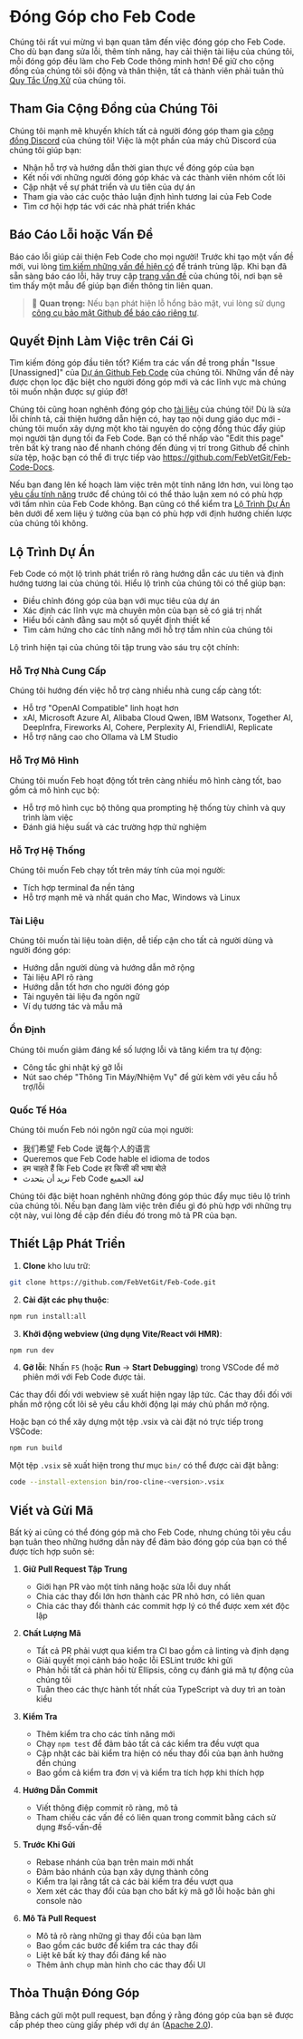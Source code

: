 # Đóng Góp cho Feb Code

Chúng tôi rất vui mừng vì bạn quan tâm đến việc đóng góp cho Feb Code. Cho dù bạn đang sửa lỗi, thêm tính năng, hay cải thiện tài liệu của chúng tôi, mỗi đóng góp đều làm cho Feb Code thông minh hơn! Để giữ cho cộng đồng của chúng tôi sôi động và thân thiện, tất cả thành viên phải tuân thủ [Quy Tắc Ứng Xử](CODE_OF_CONDUCT.md) của chúng tôi.

## Tham Gia Cộng Đồng của Chúng Tôi

Chúng tôi mạnh mẽ khuyến khích tất cả người đóng góp tham gia [cộng đồng Discord](https://discord.gg/roocode) của chúng tôi! Việc là một phần của máy chủ Discord của chúng tôi giúp bạn:

- Nhận hỗ trợ và hướng dẫn thời gian thực về đóng góp của bạn
- Kết nối với những người đóng góp khác và các thành viên nhóm cốt lõi
- Cập nhật về sự phát triển và ưu tiên của dự án
- Tham gia vào các cuộc thảo luận định hình tương lai của Feb Code
- Tìm cơ hội hợp tác với các nhà phát triển khác

## Báo Cáo Lỗi hoặc Vấn Đề

Báo cáo lỗi giúp cải thiện Feb Code cho mọi người! Trước khi tạo một vấn đề mới, vui lòng [tìm kiếm những vấn đề hiện có](https://github.com/FebVetGit/Feb-Code/issues) để tránh trùng lặp. Khi bạn đã sẵn sàng báo cáo lỗi, hãy truy cập [trang vấn đề](https://github.com/FebVetGit/Feb-Code/issues/new/choose) của chúng tôi, nơi bạn sẽ tìm thấy một mẫu để giúp bạn điền thông tin liên quan.

<blockquote class='warning-note'>
     🔐 <b>Quan trọng:</b> Nếu bạn phát hiện lỗ hổng bảo mật, vui lòng sử dụng <a href="https://github.com/FebVetGit/Feb-Code/security/advisories/new">công cụ bảo mật Github để báo cáo riêng tư</a>.
</blockquote>

## Quyết Định Làm Việc trên Cái Gì

Tìm kiếm đóng góp đầu tiên tốt? Kiểm tra các vấn đề trong phần "Issue [Unassigned]" của [Dự án Github Feb Code](https://github.com/orgs/FebVetGit/projects/1) của chúng tôi. Những vấn đề này được chọn lọc đặc biệt cho người đóng góp mới và các lĩnh vực mà chúng tôi muốn nhận được sự giúp đỡ!

Chúng tôi cũng hoan nghênh đóng góp cho [tài liệu](https://docs.roocode.com/) của chúng tôi! Dù là sửa lỗi chính tả, cải thiện hướng dẫn hiện có, hay tạo nội dung giáo dục mới - chúng tôi muốn xây dựng một kho tài nguyên do cộng đồng thúc đẩy giúp mọi người tận dụng tối đa Feb Code. Bạn có thể nhấp vào "Edit this page" trên bất kỳ trang nào để nhanh chóng đến đúng vị trí trong Github để chỉnh sửa tệp, hoặc bạn có thể đi trực tiếp vào https://github.com/FebVetGit/Feb-Code-Docs.

Nếu bạn đang lên kế hoạch làm việc trên một tính năng lớn hơn, vui lòng tạo [yêu cầu tính năng](https://github.com/FebVetGit/Feb-Code/discussions/categories/feature-requests?discussions_q=is%3Aopen+category%3A%22Feature+Requests%22+sort%3Atop) trước để chúng tôi có thể thảo luận xem nó có phù hợp với tầm nhìn của Feb Code không. Bạn cũng có thể kiểm tra [Lộ Trình Dự Án](#lộ-trình-dự-án) bên dưới để xem liệu ý tưởng của bạn có phù hợp với định hướng chiến lược của chúng tôi không.

## Lộ Trình Dự Án

Feb Code có một lộ trình phát triển rõ ràng hướng dẫn các ưu tiên và định hướng tương lai của chúng tôi. Hiểu lộ trình của chúng tôi có thể giúp bạn:

- Điều chỉnh đóng góp của bạn với mục tiêu của dự án
- Xác định các lĩnh vực mà chuyên môn của bạn sẽ có giá trị nhất
- Hiểu bối cảnh đằng sau một số quyết định thiết kế
- Tìm cảm hứng cho các tính năng mới hỗ trợ tầm nhìn của chúng tôi

Lộ trình hiện tại của chúng tôi tập trung vào sáu trụ cột chính:

### Hỗ Trợ Nhà Cung Cấp

Chúng tôi hướng đến việc hỗ trợ càng nhiều nhà cung cấp càng tốt:

- Hỗ trợ "OpenAI Compatible" linh hoạt hơn
- xAI, Microsoft Azure AI, Alibaba Cloud Qwen, IBM Watsonx, Together AI, DeepInfra, Fireworks AI, Cohere, Perplexity AI, FriendliAI, Replicate
- Hỗ trợ nâng cao cho Ollama và LM Studio

### Hỗ Trợ Mô Hình

Chúng tôi muốn Feb hoạt động tốt trên càng nhiều mô hình càng tốt, bao gồm cả mô hình cục bộ:

- Hỗ trợ mô hình cục bộ thông qua prompting hệ thống tùy chỉnh và quy trình làm việc
- Đánh giá hiệu suất và các trường hợp thử nghiệm

### Hỗ Trợ Hệ Thống

Chúng tôi muốn Feb chạy tốt trên máy tính của mọi người:

- Tích hợp terminal đa nền tảng
- Hỗ trợ mạnh mẽ và nhất quán cho Mac, Windows và Linux

### Tài Liệu

Chúng tôi muốn tài liệu toàn diện, dễ tiếp cận cho tất cả người dùng và người đóng góp:

- Hướng dẫn người dùng và hướng dẫn mở rộng
- Tài liệu API rõ ràng
- Hướng dẫn tốt hơn cho người đóng góp
- Tài nguyên tài liệu đa ngôn ngữ
- Ví dụ tương tác và mẫu mã

### Ổn Định

Chúng tôi muốn giảm đáng kể số lượng lỗi và tăng kiểm tra tự động:

- Công tắc ghi nhật ký gỡ lỗi
- Nút sao chép "Thông Tin Máy/Nhiệm Vụ" để gửi kèm với yêu cầu hỗ trợ/lỗi

### Quốc Tế Hóa

Chúng tôi muốn Feb nói ngôn ngữ của mọi người:

- 我们希望 Feb Code 说每个人的语言
- Queremos que Feb Code hable el idioma de todos
- हम चाहते हैं कि Feb Code हर किसी की भाषा बोले
- نريد أن يتحدث Feb Code لغة الجميع

Chúng tôi đặc biệt hoan nghênh những đóng góp thúc đẩy mục tiêu lộ trình của chúng tôi. Nếu bạn đang làm việc trên điều gì đó phù hợp với những trụ cột này, vui lòng đề cập đến điều đó trong mô tả PR của bạn.

## Thiết Lập Phát Triển

1. **Clone** kho lưu trữ:

```sh
git clone https://github.com/FebVetGit/Feb-Code.git
```

2. **Cài đặt các phụ thuộc**:

```sh
npm run install:all
```

3. **Khởi động webview (ứng dụng Vite/React với HMR)**:

```sh
npm run dev
```

4. **Gỡ lỗi**:
   Nhấn `F5` (hoặc **Run** → **Start Debugging**) trong VSCode để mở phiên mới với Feb Code được tải.

Các thay đổi đối với webview sẽ xuất hiện ngay lập tức. Các thay đổi đối với phần mở rộng cốt lõi sẽ yêu cầu khởi động lại máy chủ phần mở rộng.

Hoặc bạn có thể xây dựng một tệp .vsix và cài đặt nó trực tiếp trong VSCode:

```sh
npm run build
```

Một tệp `.vsix` sẽ xuất hiện trong thư mục `bin/` có thể được cài đặt bằng:

```sh
code --install-extension bin/roo-cline-<version>.vsix
```

## Viết và Gửi Mã

Bất kỳ ai cũng có thể đóng góp mã cho Feb Code, nhưng chúng tôi yêu cầu bạn tuân theo những hướng dẫn này để đảm bảo đóng góp của bạn có thể được tích hợp suôn sẻ:

1. **Giữ Pull Request Tập Trung**

    - Giới hạn PR vào một tính năng hoặc sửa lỗi duy nhất
    - Chia các thay đổi lớn hơn thành các PR nhỏ hơn, có liên quan
    - Chia các thay đổi thành các commit hợp lý có thể được xem xét độc lập

2. **Chất Lượng Mã**

    - Tất cả PR phải vượt qua kiểm tra CI bao gồm cả linting và định dạng
    - Giải quyết mọi cảnh báo hoặc lỗi ESLint trước khi gửi
    - Phản hồi tất cả phản hồi từ Ellipsis, công cụ đánh giá mã tự động của chúng tôi
    - Tuân theo các thực hành tốt nhất của TypeScript và duy trì an toàn kiểu

3. **Kiểm Tra**

    - Thêm kiểm tra cho các tính năng mới
    - Chạy `npm test` để đảm bảo tất cả các kiểm tra đều vượt qua
    - Cập nhật các bài kiểm tra hiện có nếu thay đổi của bạn ảnh hưởng đến chúng
    - Bao gồm cả kiểm tra đơn vị và kiểm tra tích hợp khi thích hợp

4. **Hướng Dẫn Commit**

    - Viết thông điệp commit rõ ràng, mô tả
    - Tham chiếu các vấn đề có liên quan trong commit bằng cách sử dụng #số-vấn-đề

5. **Trước Khi Gửi**

    - Rebase nhánh của bạn trên main mới nhất
    - Đảm bảo nhánh của bạn xây dựng thành công
    - Kiểm tra lại rằng tất cả các bài kiểm tra đều vượt qua
    - Xem xét các thay đổi của bạn cho bất kỳ mã gỡ lỗi hoặc bản ghi console nào

6. **Mô Tả Pull Request**
    - Mô tả rõ ràng những gì thay đổi của bạn làm
    - Bao gồm các bước để kiểm tra các thay đổi
    - Liệt kê bất kỳ thay đổi đáng kể nào
    - Thêm ảnh chụp màn hình cho các thay đổi UI

## Thỏa Thuận Đóng Góp

Bằng cách gửi một pull request, bạn đồng ý rằng đóng góp của bạn sẽ được cấp phép theo cùng giấy phép với dự án ([Apache 2.0](../LICENSE)).
